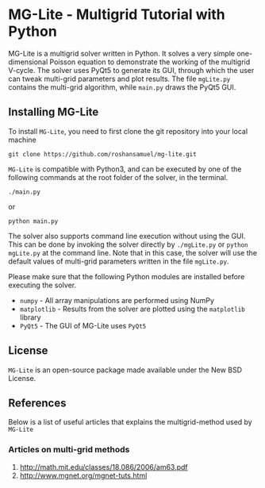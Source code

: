 # MG-Lite - Multigrid Tutorial with Python

MG-Lite is a multigrid solver written in Python.
It solves a very simple one-dimensional Poisson equation to demonstrate the working of the multigrid V-cycle.
The solver uses PyQt5 to generate its GUI, through which the user can tweak multi-grid parameters and plot results.
The file ``mgLite.py`` contains the multi-grid algorithm, while ``main.py`` draws the PyQt5 GUI.

## Installing MG-Lite

To install ``MG-Lite``, you need to first clone the git repository into your local machine

`git clone https://github.com/roshansamuel/mg-lite.git`

``MG-Lite`` is compatible with Python3, and can be executed by one of the following commands at the root folder of the solver, in the terminal.

`./main.py`

or

`python main.py`

The solver also supports command line execution without using the GUI.
This can be done by invoking the solver directly by ``./mgLite.py`` or ``python mgLite.py`` at the command line.
Note that in this case, the solver will use the default values of multi-grid parameters written in the file ``mgLite.py``.

Please make sure that the following Python modules are installed before executing the solver.

* ``numpy`` - All array manipulations are performed using NumPy
* ``matplotlib`` - Results from the solver are plotted using the ``matplotlib`` library
* ``PyQt5`` - The GUI of MG-Lite uses ``PyQt5``

## License

``MG-Lite`` is an open-source package made available under the New BSD License.

## References

Below is a list of useful articles that explains the multigrid-method used by ``MG-Lite``

### Articles on multi-grid methods

1. http://math.mit.edu/classes/18.086/2006/am63.pdf
2. http://www.mgnet.org/mgnet-tuts.html
